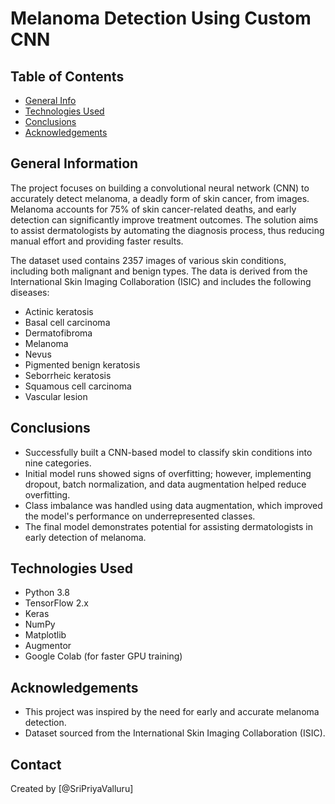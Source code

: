 # Melanoma Detection Using Custom CNN

## Table of Contents
* [General Info](#general-information)
* [Technologies Used](#technologies-used)
* [Conclusions](#conclusions)
* [Acknowledgements](#acknowledgements)

<!-- You can include any other section that is pertinent to your problem -->

## General Information

The project focuses on building a convolutional neural network (CNN) to accurately detect melanoma, a deadly form of skin cancer, from images. Melanoma accounts for 75% of skin cancer-related deaths, and early detection can significantly improve treatment outcomes. The solution aims to assist dermatologists by automating the diagnosis process, thus reducing manual effort and providing faster results.

The dataset used contains 2357 images of various skin conditions, including both malignant and benign types. The data is derived from the International Skin Imaging Collaboration (ISIC) and includes the following diseases:

- Actinic keratosis
- Basal cell carcinoma
- Dermatofibroma
- Melanoma
- Nevus
- Pigmented benign keratosis
- Seborrheic keratosis
- Squamous cell carcinoma
- Vascular lesion

<!-- You don't have to answer all the questions - just the ones relevant to your project. -->

## Conclusions
- Successfully built a CNN-based model to classify skin conditions into nine categories.
- Initial model runs showed signs of overfitting; however, implementing dropout, batch normalization, and data augmentation helped reduce overfitting.
- Class imbalance was handled using data augmentation, which improved the model's performance on underrepresented classes.
- The final model demonstrates potential for assisting dermatologists in early detection of melanoma.

<!-- You don't have to answer all the questions - just the ones relevant to your project. -->


## Technologies Used
- Python 3.8
- TensorFlow 2.x
- Keras
- NumPy
- Matplotlib
- Augmentor
- Google Colab (for faster GPU training)
<!-- As the libraries versions keep on changing, it is recommended to mention the version of library used in this project -->

## Acknowledgements
- This project was inspired by the need for early and accurate melanoma detection.
- Dataset sourced from the International Skin Imaging Collaboration (ISIC).

## Contact
Created by [@SriPriyaValluru]


<!-- Optional -->
<!-- ## License -->
<!-- This project is open source and available under the [... License](). -->

<!-- You don't have to include all sections - just the one's relevant to your project -->
